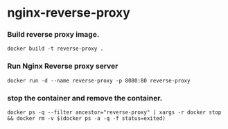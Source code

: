 # nginx-reverse-proxy

### Build reverse proxy image.
    docker build -t reverse-proxy .

### Run Nginx Reverse proxy server
    docker run -d --name reverse-proxy -p 8080:80 reverse-proxy    

### stop the container and remove the container.
    docker ps -q --filter ancestor="reverse-proxy" | xargs -r docker stop && docker rm -v $(docker ps -a -q -f status=exited)
      